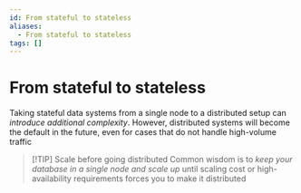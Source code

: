 ```yaml
---
id: From stateful to stateless
aliases:
  - From stateful to stateless
tags: []
---
```


# From stateful to stateless

Taking stateful data systems from a single node to a distributed setup can _introduce additional complexity_. However, distributed systems will become the default in the future, even for cases that do not handle high-volume traffic

> [!TIP] Scale before going distributed
> Common wisdom is to _keep your database in a single node and scale up_ until scaling cost or high-availability requirements forces you to make it distributed
